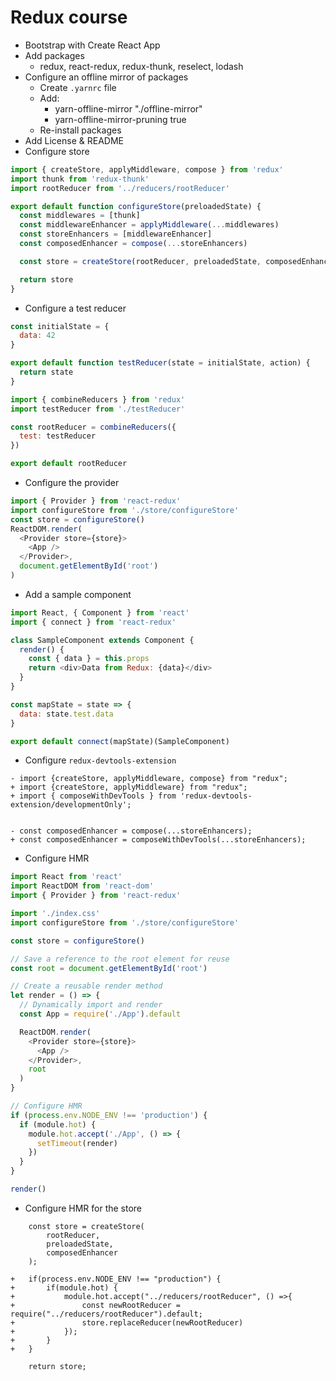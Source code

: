 # Redux course

* Bootstrap with Create React App
* Add packages
  * redux, react-redux, redux-thunk, reselect, lodash
* Configure an offline mirror of packages
  * Create `.yarnrc` file
  * Add:
    * yarn-offline-mirror "./offline-mirror"
    * yarn-offline-mirror-pruning true
  * Re-install packages
* Add License & README
* Configure store

```js
import { createStore, applyMiddleware, compose } from 'redux'
import thunk from 'redux-thunk'
import rootReducer from '../reducers/rootReducer'

export default function configureStore(preloadedState) {
  const middlewares = [thunk]
  const middlewareEnhancer = applyMiddleware(...middlewares)
  const storeEnhancers = [middlewareEnhancer]
  const composedEnhancer = compose(...storeEnhancers)

  const store = createStore(rootReducer, preloadedState, composedEnhancer)

  return store
}
```

* Configure a test reducer

```js
const initialState = {
  data: 42
}

export default function testReducer(state = initialState, action) {
  return state
}
```

```js
import { combineReducers } from 'redux'
import testReducer from './testReducer'

const rootReducer = combineReducers({
  test: testReducer
})

export default rootReducer
```

* Configure the provider

```js
import { Provider } from 'react-redux'
import configureStore from './store/configureStore'
const store = configureStore()
ReactDOM.render(
  <Provider store={store}>
    <App />
  </Provider>,
  document.getElementById('root')
)
```

* Add a sample component

```js
import React, { Component } from 'react'
import { connect } from 'react-redux'

class SampleComponent extends Component {
  render() {
    const { data } = this.props
    return <div>Data from Redux: {data}</div>
  }
}

const mapState = state => {
  data: state.test.data
}

export default connect(mapState)(SampleComponent)
```

* Configure `redux-devtools-extension`

```git
- import {createStore, applyMiddleware, compose} from "redux";
+ import {createStore, applyMiddleware} from "redux";
+ import { composeWithDevTools } from 'redux-devtools-extension/developmentOnly';


- const composedEnhancer = compose(...storeEnhancers);
+ const composedEnhancer = composeWithDevTools(...storeEnhancers);
```

* Configure HMR

```js
import React from 'react'
import ReactDOM from 'react-dom'
import { Provider } from 'react-redux'

import './index.css'
import configureStore from './store/configureStore'

const store = configureStore()

// Save a reference to the root element for reuse
const root = document.getElementById('root')

// Create a reusable render method
let render = () => {
  // Dynamically import and render
  const App = require('./App').default

  ReactDOM.render(
    <Provider store={store}>
      <App />
    </Provider>,
    root
  )
}

// Configure HMR
if (process.env.NODE_ENV !== 'production') {
  if (module.hot) {
    module.hot.accept('./App', () => {
      setTimeout(render)
    })
  }
}

render()
```

* Configure HMR for the store

```git
    const store = createStore(
        rootReducer,
        preloadedState,
        composedEnhancer
    );

+   if(process.env.NODE_ENV !== "production") {
+       if(module.hot) {
+           module.hot.accept("../reducers/rootReducer", () =>{
+               const newRootReducer = require("../reducers/rootReducer").default;
+               store.replaceReducer(newRootReducer)
+           });
+       }
+   }

    return store;
```
